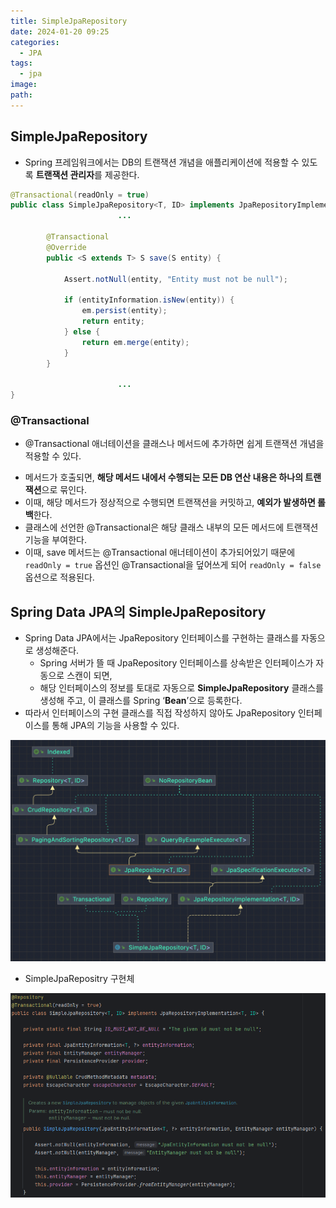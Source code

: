 ```yaml
---
title: SimpleJpaRepository
date: 2024-01-20 09:25
categories:
  - JPA
tags:
  - jpa
image: 
path:
---
```


## SimpleJpaRepository
+ Spring 프레임워크에서는 DB의 트랜잭션 개념을 애플리케이션에 적용할 수 있도록 **트랜잭션 관리자**를 제공한다.

```java
@Transactional(readOnly = true)
public class SimpleJpaRepository<T, ID> implements JpaRepositoryImplementation<T, ID> {
						...
			
		@Transactional
		@Override
		public <S extends T> S save(S entity) {
		
			Assert.notNull(entity, "Entity must not be null");
		
			if (entityInformation.isNew(entity)) {
				em.persist(entity);
				return entity;
			} else {
				return em.merge(entity);
			}
		}

						...
}
```
### @Transactional
- @Transactional 애너테이션을 클래스나 메서드에 추가하면 쉽게 트랜잭션 개념을 적용할 수 있다.
+ 메서드가 호출되면, **해당 메서드 내에서 수행되는 모든 DB 연산 내용은 하나의 트랜잭션**으로 묶인다.
+ 이때, 해당 메서드가 정상적으로 수행되면 트랜잭션을 커밋하고, **예외가 발생하면 롤백**한다.
+ 클래스에 선언한 @Transactional은 해당 클래스 내부의 모든 메서드에 트랜잭션 기능을 부여한다.
+ 이때, save 메서드는 @Transactional 애너테이션이 추가되어있기 때문에 `readOnly = true` 옵션인 @Transactional을 덮어쓰게 되어 `readOnly = false` 옵션으로 적용된다.

## Spring Data JPA의 SimpleJpaRepository
- Spring Data JPA에서는 JpaRepository 인터페이스를 구현하는 클래스를 자동으로 생성해준다.
    - Spring 서버가 뜰 때 JpaRepository 인터페이스를 상속받은 인터페이스가 자동으로 스캔이 되면,
    - 해당 인터페이스의 정보를 토대로 자동으로 **SimpleJpaRepository** 클래스를 생성해 주고, 이 클래스를 Spring ‘**Bean**’으로 등록한다.
- 따라서 인터페이스의 구현 클래스를 직접 작성하지 않아도 JpaRepository 인터페이스를 통해 JPA의 기능을 사용할 수 있다.

![](/assets/img/IMG/JPA/SimpleJapRepository.png)

+ SimpleJpaRepositry 구현체

![](/assets/img/IMG/JPA/SimpleJpaRepository.png)